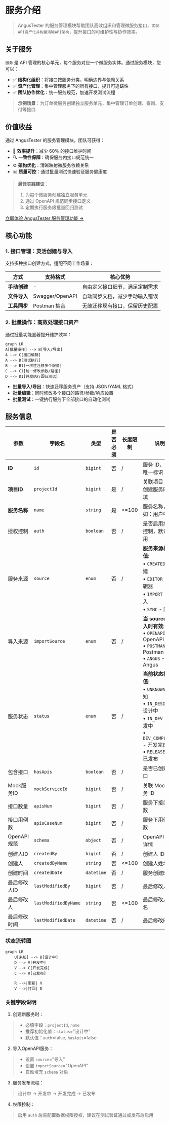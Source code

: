 # 服务介绍

> AngusTester 的服务管理模块帮助团队高效组织和管理微服务接口，`实现API资产化并构建清晰API架构`，提升接口的可维护性与协作效率。

## 关于服务

`服务` 是 API 管理的核心单元，每个服务对应一个微服务实体。通过服务模块，您可以：
- ✅ **结构化组织**：将接口按服务分类，明确边界与依赖关系
- ✅ **资产化管理**：集中管理服务下的所有接口，提升可追踪性
- ✅ **团队协作优化**：统一服务规范，加速开发测试流程

> **示例场景**：为订单微服务创建独立服务单元，集中管理订单创建、查询、支付等接口

## 价值收益

通过 AngusTester 的服务管理模块，团队可获得：
- 🚀 **效率提升**：减少 60% 的接口维护时间
- 🔍 **一致性保障**：确保服务内接口规范统一
- ⚙️ **架构优化**：清晰映射微服务依赖关系
- 📊 **质量可控**：通过批量测试快速验证服务健康度

> **最佳实践建议**：
> 1. 为每个微服务创建独立服务单元
> 2. 通过 OpenAPI 规范同步接口定义
> 3. 定期执行服务级批量回归测试

[立即体验 AngusTester 服务管理功能 →](https://tester.xcan.cloud/apis#services)

## 核心功能

### 1. 接口管理：灵活创建与导入
支持多种接口创建方式，适配不同工作场景：

| 方式        | 支持格式               | 核心优势                          |  
|-------------|------------------------|-----------------------------------|  
| **手动创建** | -                      | 自由定义接口细节，满足定制需求    |  
| **文件导入** | Swagger/OpenAPI        | 自动同步文档，减少手动输入错误    |  
| **工具同步** | Postman 集合           | 无缝迁移现有接口，保留历史配置    |  

### 2. 批量操作：高效处理接口资产
通过批量功能显著提升维护效率：

```mermaid
graph LR
A[批量操作] --> B[导入/导出]
A --> C[接口编辑]
A --> D[测试执行]
B --> B1[一次性迁移多个服务]
C --> C1[统一修改参数/路径]
D --> D1[并发执行回归测试]
```

- **批量导入/导出**：快速迁移服务资产（支持 JSON/YAML 格式）
- **批量编辑**：同时修改多个接口的路径/参数/响应设置
- **批量测试**：一键执行服务下全部接口的自动化测试

## 服务信息

| 参数      | 字段名               | 类型       | 是否必须 | 长度限制  | 说明                                                                                                                                                 |
| -------- | -------------------- | ---------- | -------- |-------| ---------------------------------------------------------------------------------------------------------------------------------------------------- |
| **ID**  | `id`                 | `bigint`   | 否       | /     | 服务 ID，系统唯一标识                                                                                                                                |
| **项目ID** | `projectId`          | `bigint`   | 是       | /     | 关联项目 ID，创建服务时必填                                                                                                                          |
| **服务名称** | `name`               | `string`   | 是       | <=100   | 服务名称，如：用户中心                                                                                                                               |
| 授权控制    | `auth`               | `boolean`  | 否       | /     | 是否启用授权控制，默认禁用                                                                                                                           |
| 服务来源    | `source`             | `enum`     | 否       | /     | **服务来源枚举值**:<br>• `CREATED` - 创建<br>• `EDITOR` - 编辑器<br>• `IMPORT` - 导入<br>• `SYNC` - 同步                                            |
| 导入来源    | `importSource`       | `enum`     | 否       | /     | **当 source=导入时有效**:<br>• `OPENAPI` - OpenAPI<br>• `POSTMAN` - Postman<br>• `ANGUS` - Angus                                                    |
| 服务状态    | `status`             | `enum`     | 否       | /     | **当前状态枚举值**:<br>• `UNKNOWN` - 未知<br>• `IN_DESIGN` - 设计中<br>• `IN_DEV` - 开发中<br>• `DEV_COMPLETED` - 开发完成<br>• `RELEASED` - 已发布 |
| 包含接口    | `hasApis`            | `boolean`  | 否       | /     | 是否已创建接口                                                                                                                                       |
| Mock服务ID | `mockServiceId`      | `bigint`   | 否       | /     | 关联 Mock 服务 ID                                                                                                                                    |
| 接口数量    | `apisNum`            | `bigint`   | 否       | /     | 服务下接口总数                                                                                                                                       |
| 接口用例数   | `apisCaseNum`        | `bigint`   | 否       | /     | 服务下用例总数                                                                                                                                       |
| OpenAPI规范 | `schema`             | `object`   | 否       | /     | OpenAPI 规范详情                                                                                                                                     |
| 创建人ID   | `createdBy`          | `bigint`   | 否       | /     | 创建人 ID                                                                                                                                            |
| 创建人     | `createdByName`      | `string`   | 否       | <=100 | 创建人姓名                                                                                                                                           |
| 创建时间    | `createdDate`        | `datetime` | 否       | /     | 服务创建时间                                                                                                                                         |
| 最后修改人ID | `lastModifiedBy`     | `bigint`   | 否       | /     | 最后修改人 ID                                                                                                                                        |
| 最后修改人   | `lastModifiedByName` | `string`   | 否       | <=100 | 最后修改人姓名                                                                                                                                       |
| 最后修改时间  | `lastModifiedDate`   | `datetime` | 否       | /     | 最后修改时间                                                                                                                                         |

### 状态流转图

```mermaid
graph LR
    U[未知] --> D[设计中]
    D --> V[开发中]
    V --> C[开发完成]
    C --> R[已发布]
    
    R -->|更新| V
    V -->|打回| D
```

### 关键字段说明

1. 创建新服务时：
>    - 必填字段：`projectId`, `name`
>    - 推荐初始化值：`status`="设计中"
>    - 默认值：`auth`=false, `hasApis`=false

2. 导入OpenAPI服务：
>    - 设置 `source`="导入"
>    - 设置 `importSource`="OpenAPI"
>    - 自动填充 `schema` 对象

3. 服务发布流程：  
>    设计中 → 开发中 → 开发完成 → 已发布

4. 权限控制：  
>    启用 `auth` 后需配置数据权限授权，建议在测试验证通过或发布后启用

